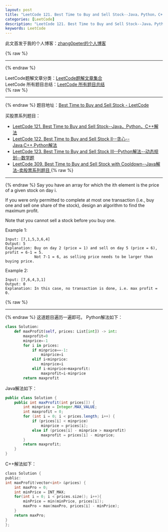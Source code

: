 ```yaml
---
layout: post
title: "LeetCode 121. Best Time to Buy and Sell Stock--Java，Python，C++解法"
categories: [LeetCode]
description: "LeetCode 121. Best Time to Buy and Sell Stock--Java，Python，C++解法"
keywords: LeetCode
---
```


此文首发于我的个人博客：[zhang0peter的个人博客](https://zhang0peter.com)         

{% raw %}
***          
{% endraw %}




LeetCode题解文章分类：[LeetCode题解文章集合](https://zhang0peter.com/categories/#LeetCode)               
LeetCode 所有题目总结：[LeetCode 所有题目总结](https://zhang0peter.blog.csdn.net/article/details/100055202)                                  
{% raw %}
***          
{% endraw %}
题目地址：[Best Time to Buy and Sell Stock - LeetCode](https://leetcode.com/problems/best-time-to-buy-and-sell-stock/)

买股票系列题目：

*   [LeetCode 121. Best Time to Buy and Sell Stock--Java，Python，C++解法](https://blog.csdn.net/zhangpeterx/article/details/91052006) 
*   [LeetCode 122. Best Time to Buy and Sell Stock II--贪心--Java,C++,Python解法](https://blog.csdn.net/zhangpeterx/article/details/91126364)
*   [LeetCode 123. Best Time to Buy and Sell Stock III--Python解法--动态规划--数学题](https://zhang0peter.com/2020/01/30/LeetCode-123-Best-Time-to-Buy-and-Sell-Stock-III/)
*   [LeetCode 309. Best Time to Buy and Sell Stock with Cooldown--Java解法-卖股票系列题目 ](https://zhang0peter.com/2020/02/06/LeetCode-309-Best-Time-to-Buy-and-Sell-Stock-with-Cooldown/)
{% raw %}
***          
{% endraw %}
Say you have an array for which the ith element is the price of a given stock on day i.

If you were only permitted to complete at most one transaction (i.e., buy one and sell one share of the stock), design an algorithm to find the maximum profit.

Note that you cannot sell a stock before you buy one.

Example 1:
```
Input: [7,1,5,3,6,4]
Output: 5
Explanation: Buy on day 2 (price = 1) and sell on day 5 (price = 6), profit = 6-1 = 5.
             Not 7-1 = 6, as selling price needs to be larger than buying price.
```
Example 2:
```
Input: [7,6,4,3,1]
Output: 0
Explanation: In this case, no transaction is done, i.e. max profit = 0.
```
{% raw %}
***          
{% endraw %}
这道题目遍历一遍即可。
Python解法如下：
```python
class Solution:
    def maxProfit(self, prices: List[int]) -> int:
        maxprofit=0
        minprice=-1
        for i in prices:
            if minprice==-1:
                minprice=i
            elif i<minprice:
                minprice=i
            elif i-minprice>maxprofit:
                maxprofit=i-minprice
        return maxprofit
```
Java解法如下：
```java
public class Solution {
    public int maxProfit(int prices[]) {
        int minprice = Integer.MAX_VALUE;
        int maxprofit = 0;
        for (int i = 0; i < prices.length; i++) {
            if (prices[i] < minprice)
                minprice = prices[i];
            else if (prices[i] - minprice > maxprofit)
                maxprofit = prices[i] - minprice;
        }
        return maxprofit;
    }
}
```
C++解法如下：
```c
class Solution {
public:
int maxProfit(vector<int> &prices) {
    int maxPro = 0;
    int minPrice = INT_MAX;
    for(int i = 0; i < prices.size(); i++){
        minPrice = min(minPrice, prices[i]);
        maxPro = max(maxPro, prices[i] - minPrice);
    }
    return maxPro;
}
};
```
